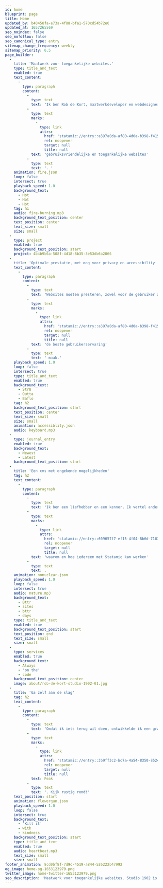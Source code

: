 ```yaml
---
id: home
blueprint: page
title: Home
updated_by: b40458fa-e73a-4f88-bfa1-570cd54b72e0
updated_at: 1657265569
seo_noindex: false
seo_nofollow: false
seo_canonical_type: entry
sitemap_change_frequency: weekly
sitemap_priority: 0.5
page_builder:
  -
    title: 'Maatwerk voor toegankelijke websites.'
    type: title_and_text
    enabled: true
    text_content:
      -
        type: paragraph
        content:
          -
            type: text
            text: 'Ik ben Rob de Kort, maatwerkdeveloper en webdesigner. Ik ben gespecialiseerd in Statamic en bouw '
          -
            type: text
            marks:
              -
                type: link
                attrs:
                  href: 'statamic://entry::a397a0da-af80-4d0a-b398-f415fd9dd847'
                  rel: noopener
                  target: null
                  title: null
            text: 'gebruiksvriendelijke en toegankelijke websites'
          -
            type: text
            text: '. '
    animation: fire.json
    loop: false
    intersect: true
    playback_speed: 1.0
    background_text:
      - Hot
      - Hot
      - Hot
    tag: h1
    audio: fire-burning.mp3
    background_text_position: center
    text_position: center
    text_size: small
    size: small
  -
    type: project
    enabled: true
    background_text_position: start
    project: 4b4b9b6a-508f-4d18-8b35-3e53db6a2066
  -
    title: 'Optimale prestatie, met oog voor privacy en accessibility'
    text_content:
      -
        type: paragraph
        content:
          -
            type: text
            text: 'Websites moeten presteren, zowel voor de gebruiker als voor de beheerder. Lees meer over hoe ik websites met '
          -
            type: text
            marks:
              -
                type: link
                attrs:
                  href: 'statamic://entry::a397a0da-af80-4d0a-b398-f415fd9dd847'
                  rel: noopener
                  target: null
                  title: null
            text: 'de beste gebruikerservaring'
          -
            type: text
            text: ' maak.'
    playback_speed: 1.0
    loop: false
    intersect: true
    type: title_and_text
    enabled: true
    background_text:
      - Str8
      - Outta
      - Baflo
    tag: h2
    background_text_position: start
    text_position: center
    text_size: small
    size: small
    animation: accessiblity.json
    audio: keyboard.mp3
  -
    type: journal_entry
    enabled: true
    background_text:
      - Newest
      - Latest
    background_text_position: start
  -
    title: 'Een cms met ongekende mogelijkheden'
    tag: h2
    text_content:
      -
        type: paragraph
        content:
          -
            type: text
            text: 'Ik ben een liefhebber en een kenner. Ik vertel anderen dan ook graag '
          -
            type: text
            marks:
              -
                type: link
                attrs:
                  href: 'statamic://entry::609657f7-ef15-4f04-8b6d-7103d54ae1c5'
                  rel: noopener
                  target: null
                  title: null
            text: 'waarom en hoe iedereen met Statamic kan werken'
          -
            type: text
            text: .
    animation: nonuclear.json
    playback_speed: 1.0
    loop: false
    intersect: true
    audio: nature.mp3
    background_text:
      - Bttr
      - sites
      - bttr
      - days
    type: title_and_text
    enabled: true
    background_text_position: start
    text_position: end
    text_size: small
    size: small
  -
    type: services
    enabled: true
    background_text:
      - Always
      - 'on the'
      - code
    background_text_position: center
    image: about/rob-de-kort-studio-1902-01.jpg
  -
    title: 'Ga zelf aan de slag'
    tag: h2
    text_content:
      -
        type: paragraph
        content:
          -
            type: text
            text: 'Omdat ik iets terug wil doen, ontwikkelde ik een gratis Starter Kit voor de Statamic Community: '
          -
            type: text
            marks:
              -
                type: link
                attrs:
                  href: 'statamic://entry::3b9ff3c2-bc7a-4a54-8350-8524f9525cb2'
                  rel: noopener
                  target: null
                  title: null
            text: Peak
          -
            type: text
            text: '. Kijk rustig rond!'
    text_position: start
    animation: flowergun.json
    playback_speed: 1.0
    loop: false
    intersect: true
    background_text:
      - 'Kill it'
      - with
      - kindness
    background_text_position: start
    type: title_and_text
    enabled: true
    audio: heartbeat.mp3
    text_size: small
    size: small
footer_animation: 8cd0bf8f-7d9c-4519-a844-526222b47992
og_image: home-og-1653123979.png
twitter_image: home-twitter-1653123979.png
seo_description: 'Maatwerk voor toegankelijke websites. Studio 1902 is het huis van Rob de Kort. Webdesigner en Statamic developer.'
---
```

